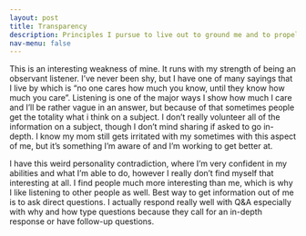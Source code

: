 ```yaml
---
layout: post
title: Transparency
description: Principles I pursue to live out to ground me and to propel me to my purpose and goals. 
nav-menu: false
---
```


This is an interesting weakness of mine. It runs with my strength of being an observant listener. I’ve never been shy, but I have one of many sayings that I live by which is “no one cares how much you know, until they know how much you care”. Listening is one of the major ways I show how much I care and I’ll be rather vague in an answer, but because of that sometimes people get the totality what i think on a subject. I don’t really volunteer all of the information on a subject, though I don’t mind sharing if asked to go in-depth. I know my mom still gets irritated with my sometimes with this aspect of me, but it’s something I’m aware of and I’m working to get better at. 

I have this weird personality contradiction, where I’m very confident in my abilities and what I’m able to do, however I really don’t find myself that interesting at all. I find people much more interesting than me, which is why I like listening to other people as well. Best way to get information out of me is to ask direct questions. I actually respond really well with Q&A especially with why and how type questions because they call for an in-depth response or have follow-up questions.